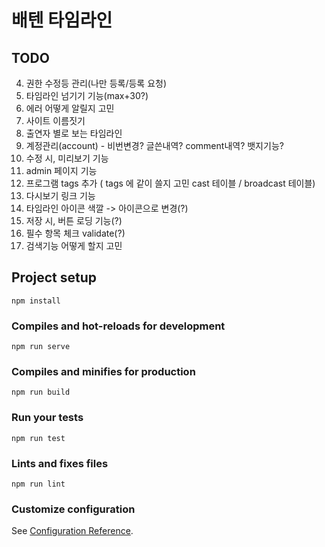 # 배텐 타임라인

## TODO


4. 권한 수정등 관리(나만 등록/등록 요청)
5. 타임라인 넘기기 기능(max+30?)
6. 에러 어떻게 알릴지 고민
7. 사이트 이름짓기
8. 출연자 별로 보는 타임라인
10. 계정관리(account) - 비번변경? 글쓴내역? comment내역? 뱃지기능?
11. 수정 시, 미리보기 기능
12. admin 페이지 기능
1. 프로그램 tags 추가 ( tags 에 같이 쓸지 고민 cast 테이블 / broadcast 테이블)
13. 다시보기 링크 기능
14. 타임라인 아이콘 색깔 -> 아이콘으로 변경(?)
1. 저장 시, 버튼 로딩 기능(?)
1. 필수 항목 체크 validate(?)
14. 검색기능 어떻게 할지 고민

## Project setup

```
npm install
```

### Compiles and hot-reloads for development

```
npm run serve
```

### Compiles and minifies for production

```
npm run build
```

### Run your tests

```
npm run test
```

### Lints and fixes files

```
npm run lint
```

### Customize configuration

See [Configuration Reference](https://cli.vuejs.org/config/).
